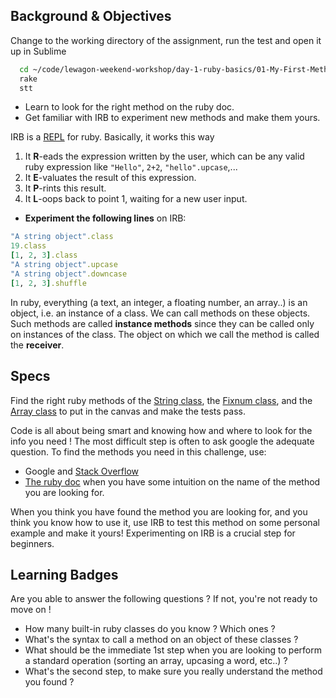 ## Background & Objectives

Change to the working directory of the assignment, run the test and open it up in Sublime

```bash
  cd ~/code/lewagon-weekend-workshop/day-1-ruby-basics/01-My-First-Methods
  rake
  stt
```

- Learn to look for the right method on the ruby doc.
- Get familiar with IRB to experiment new methods and make them yours.

IRB is a [REPL](http://en.wikipedia.org/wiki/Read%E2%80%93eval%E2%80%93print_loop) for ruby. Basically, it works this way

1. It **R**-eads the expression written by the user, which can be any valid ruby expression like `"Hello"`, `2+2`, `"hello".upcase`,...
2. It **E**-valuates the result of this expression.
3. It **P**-rints this result.
4. It **L**-oops back to point 1, waiting for a new user input.

* **Experiment the following lines** on IRB:

```ruby
"A string object".class
19.class
[1, 2, 3].class
"A string object".upcase
"A string object".downcase
[1, 2, 3].shuffle
```

In ruby, everything (a text, an integer, a floating number, an array..) is an object, i.e. an instance of a class. We can call methods on these objects. Such methods are called **instance methods** since they can be called only on instances of the class. The object on which we call the method is called the **receiver**.

## Specs
Find the right ruby methods of the [String class](http://ruby-doc.org/core-2.2.0/String.html), the [Fixnum class](http://www.ruby-doc.org/core-2.2.0/Fixnum.html), and the [Array class](http://ruby-doc.org/core-2.2.0/Array.html) to put in the canvas and make the tests pass.

Code is all about being smart and knowing how and where to look for the info you need ! The most difficult step is often to ask google the adequate question. To find the methods you need in this challenge, use:

* Google and [Stack Overflow](http://stackoverflow.com/)
* [The ruby doc](http://ruby-doc.org) when you have some intuition on the name of the method you are looking for.

When you think you have found the method you are looking for, and you think you know how to use it, use IRB to test this method on some personal example and make it yours! Experimenting on IRB is a crucial step for beginners.

## Learning Badges
Are you able to answer the following questions ? If not, you're not ready to move on !

- How many built-in ruby classes do you know ? Which ones ?
- What's the syntax to call a method on an object of these classes ?
- What should be the immediate 1st step when you are looking to perform a standard operation (sorting an array, upcasing a word, etc..) ?
- What's the second step, to make sure you really understand the method you found ?
